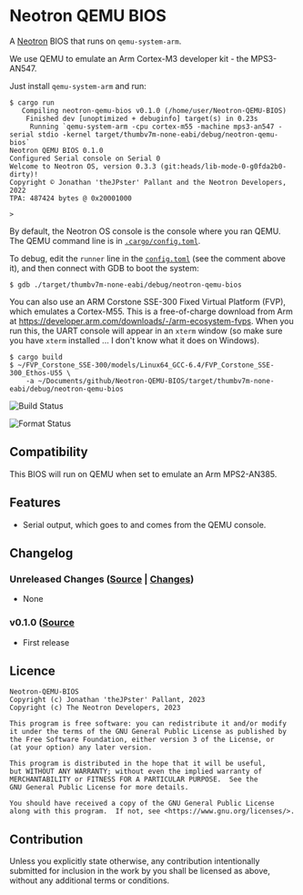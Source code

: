 # Neotron QEMU BIOS

A [Neotron](https://github.com/neotron-compute) BIOS that runs on `qemu-system-arm`.

We use QEMU to emulate an Arm Cortex-M3 developer kit - the MPS3-AN547.

Just install `qemu-system-arm` and run:

```console
$ cargo run
   Compiling neotron-qemu-bios v0.1.0 (/home/user/Neotron-QEMU-BIOS)
    Finished dev [unoptimized + debuginfo] target(s) in 0.23s
     Running `qemu-system-arm -cpu cortex-m55 -machine mps3-an547 -serial stdio -kernel target/thumbv7m-none-eabi/debug/neotron-qemu-bios`
Neotron QEMU BIOS 0.1.0
Configured Serial console on Serial 0
Welcome to Neotron OS, version 0.3.3 (git:heads/lib-mode-0-g0fda2b0-dirty)!
Copyright © Jonathan 'theJPster' Pallant and the Neotron Developers, 2022
TPA: 487424 bytes @ 0x20001000

> 
```

By default, the Neotron OS console is the console where you ran QEMU. The QEMU command line is in [`.cargo/config.toml`](.cargo/config.toml).

To debug, edit the `runner` line in the [`config.toml`](./.cargo/config.toml) (see the comment above it), and then connect with GDB to boot the system:

```console
$ gdb ./target/thumbv7m-none-eabi/debug/neotron-qemu-bios
```

You can also use an ARM Corstone SSE-300 Fixed Virtual Platform (FVP), which emulates a Cortex-M55. This is a free-of-charge download from Arm at https://developer.arm.com/downloads/-/arm-ecosystem-fvps. When you run this, the UART console will appear in an `xterm` window (so make sure you have `xterm` installed ... I don't know what it does on Windows).

```console
$ cargo build
$ ~/FVP_Corstone_SSE-300/models/Linux64_GCC-6.4/FVP_Corstone_SSE-300_Ethos-U55 \
    -a ~/Documents/github/Neotron-QEMU-BIOS/target/thumbv7m-none-eabi/debug/neotron-qemu-bios
```

![Build Status](https://github.com/thejpster/neotron-qemu-bios/workflows/Build/badge.svg "Github Action Build Status")

![Format Status](https://github.com/thejpster/neotron-qemu-bios/workflows/Format/badge.svg "Github Action Format Check Status")

## Compatibility

This BIOS will run on QEMU when set to emulate an Arm MPS2-AN385.

## Features

* Serial output, which goes to and comes from the QEMU console.

## Changelog

### Unreleased Changes ([Source](https://github.com/thejpster/neotron-qemu-bios/tree/main) | [Changes](https://github.com/thejpster/neotron-qemu-bios/compare/v0.1.0..main))

* None

### v0.1.0 ([Source](https://github.com/thejpster/neotron-qemu-bios/tree/v0.1.0)

* First release

## Licence

	Neotron-QEMU-BIOS
    Copyright (c) Jonathan 'theJPster' Pallant, 2023
    Copyright (c) The Neotron Developers, 2023

	This program is free software: you can redistribute it and/or modify
    it under the terms of the GNU General Public License as published by
    the Free Software Foundation, either version 3 of the License, or
    (at your option) any later version.

    This program is distributed in the hope that it will be useful,
    but WITHOUT ANY WARRANTY; without even the implied warranty of
    MERCHANTABILITY or FITNESS FOR A PARTICULAR PURPOSE.  See the
    GNU General Public License for more details.

    You should have received a copy of the GNU General Public License
    along with this program.  If not, see <https://www.gnu.org/licenses/>.

## Contribution

Unless you explicitly state otherwise, any contribution intentionally
submitted for inclusion in the work by you shall be licensed as above, without
any additional terms or conditions.
